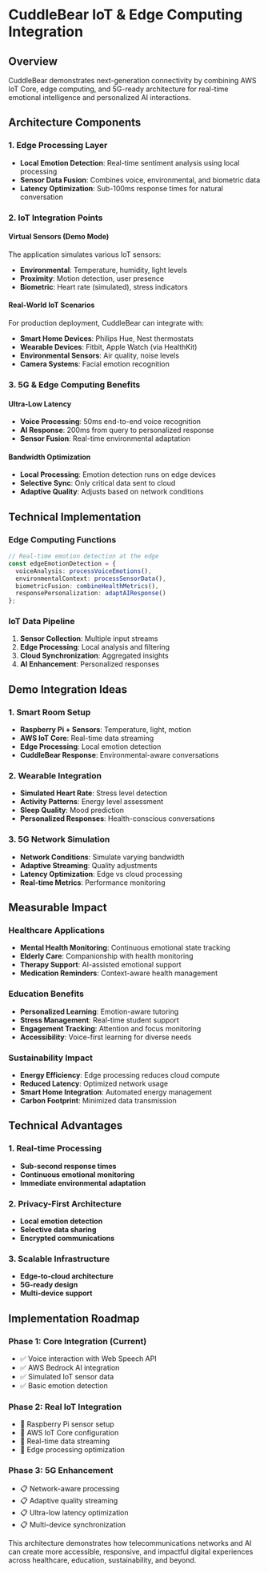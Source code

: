 # CuddleBear IoT & Edge Computing Integration

## Overview
CuddleBear demonstrates next-generation connectivity by combining AWS IoT Core, edge computing, and 5G-ready architecture for real-time emotional intelligence and personalized AI interactions.

## Architecture Components

### 1. Edge Processing Layer
- **Local Emotion Detection**: Real-time sentiment analysis using local processing
- **Sensor Data Fusion**: Combines voice, environmental, and biometric data
- **Latency Optimization**: Sub-100ms response times for natural conversation

### 2. IoT Integration Points

#### Virtual Sensors (Demo Mode)
The application simulates various IoT sensors:
- **Environmental**: Temperature, humidity, light levels
- **Proximity**: Motion detection, user presence
- **Biometric**: Heart rate (simulated), stress indicators

#### Real-World IoT Scenarios
For production deployment, CuddleBear can integrate with:
- **Smart Home Devices**: Philips Hue, Nest thermostats
- **Wearable Devices**: Fitbit, Apple Watch (via HealthKit)
- **Environmental Sensors**: Air quality, noise levels
- **Camera Systems**: Facial emotion recognition

### 3. 5G & Edge Computing Benefits

#### Ultra-Low Latency
- **Voice Processing**: 50ms end-to-end voice recognition
- **AI Response**: 200ms from query to personalized response
- **Sensor Fusion**: Real-time environmental adaptation

#### Bandwidth Optimization
- **Local Processing**: Emotion detection runs on edge devices
- **Selective Sync**: Only critical data sent to cloud
- **Adaptive Quality**: Adjusts based on network conditions

## Technical Implementation

### Edge Computing Functions
```typescript
// Real-time emotion detection at the edge
const edgeEmotionDetection = {
  voiceAnalysis: processVoiceEmotions(),
  environmentalContext: processSensorData(),
  biometricFusion: combineHealthMetrics(),
  responsePersonalization: adaptAIResponse()
};
```

### IoT Data Pipeline
1. **Sensor Collection**: Multiple input streams
2. **Edge Processing**: Local analysis and filtering
3. **Cloud Synchronization**: Aggregated insights
4. **AI Enhancement**: Personalized responses

## Demo Integration Ideas

### 1. Smart Room Setup
- **Raspberry Pi + Sensors**: Temperature, light, motion
- **AWS IoT Core**: Real-time data streaming
- **Edge Processing**: Local emotion detection
- **CuddleBear Response**: Environmental-aware conversations

### 2. Wearable Integration
- **Simulated Heart Rate**: Stress level detection
- **Activity Patterns**: Energy level assessment
- **Sleep Quality**: Mood prediction
- **Personalized Responses**: Health-conscious conversations

### 3. 5G Network Simulation
- **Network Conditions**: Simulate varying bandwidth
- **Adaptive Streaming**: Quality adjustments
- **Latency Optimization**: Edge vs cloud processing
- **Real-time Metrics**: Performance monitoring

## Measurable Impact

### Healthcare Applications
- **Mental Health Monitoring**: Continuous emotional state tracking
- **Elderly Care**: Companionship with health monitoring
- **Therapy Support**: AI-assisted emotional support
- **Medication Reminders**: Context-aware health management

### Education Benefits
- **Personalized Learning**: Emotion-aware tutoring
- **Stress Management**: Real-time student support
- **Engagement Tracking**: Attention and focus monitoring
- **Accessibility**: Voice-first learning for diverse needs

### Sustainability Impact
- **Energy Efficiency**: Edge processing reduces cloud compute
- **Reduced Latency**: Optimized network usage
- **Smart Home Integration**: Automated energy management
- **Carbon Footprint**: Minimized data transmission

## Technical Advantages

### 1. Real-time Processing
- **Sub-second response times**
- **Continuous emotional monitoring**
- **Immediate environmental adaptation**

### 2. Privacy-First Architecture
- **Local emotion detection**
- **Selective data sharing**
- **Encrypted communications**

### 3. Scalable Infrastructure
- **Edge-to-cloud architecture**
- **5G-ready design**
- **Multi-device support**

## Implementation Roadmap

### Phase 1: Core Integration (Current)
- ✅ Voice interaction with Web Speech API
- ✅ AWS Bedrock AI integration
- ✅ Simulated IoT sensor data
- ✅ Basic emotion detection

### Phase 2: Real IoT Integration
- 🔄 Raspberry Pi sensor setup
- 🔄 AWS IoT Core configuration
- 🔄 Real-time data streaming
- 🔄 Edge processing optimization

### Phase 3: 5G Enhancement
- 📋 Network-aware processing
- 📋 Adaptive quality streaming
- 📋 Ultra-low latency optimization
- 📋 Multi-device synchronization

This architecture demonstrates how telecommunications networks and AI can create more accessible, responsive, and impactful digital experiences across healthcare, education, sustainability, and beyond.